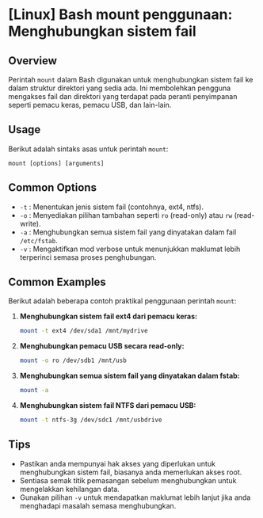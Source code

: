 # [Linux] Bash mount penggunaan: Menghubungkan sistem fail

## Overview
Perintah `mount` dalam Bash digunakan untuk menghubungkan sistem fail ke dalam struktur direktori yang sedia ada. Ini membolehkan pengguna mengakses fail dan direktori yang terdapat pada peranti penyimpanan seperti pemacu keras, pemacu USB, dan lain-lain.

## Usage
Berikut adalah sintaks asas untuk perintah `mount`:

```
mount [options] [arguments]
```

## Common Options
- `-t` : Menentukan jenis sistem fail (contohnya, ext4, ntfs).
- `-o` : Menyediakan pilihan tambahan seperti `ro` (read-only) atau `rw` (read-write).
- `-a` : Menghubungkan semua sistem fail yang dinyatakan dalam fail `/etc/fstab`.
- `-v` : Mengaktifkan mod verbose untuk menunjukkan maklumat lebih terperinci semasa proses penghubungan.

## Common Examples
Berikut adalah beberapa contoh praktikal penggunaan perintah `mount`:

1. **Menghubungkan sistem fail ext4 dari pemacu keras:**
   ```bash
   mount -t ext4 /dev/sda1 /mnt/mydrive
   ```

2. **Menghubungkan pemacu USB secara read-only:**
   ```bash
   mount -o ro /dev/sdb1 /mnt/usb
   ```

3. **Menghubungkan semua sistem fail yang dinyatakan dalam fstab:**
   ```bash
   mount -a
   ```

4. **Menghubungkan sistem fail NTFS dari pemacu USB:**
   ```bash
   mount -t ntfs-3g /dev/sdc1 /mnt/usbdrive
   ```

## Tips
- Pastikan anda mempunyai hak akses yang diperlukan untuk menghubungkan sistem fail, biasanya anda memerlukan akses root.
- Sentiasa semak titik pemasangan sebelum menghubungkan untuk mengelakkan kehilangan data.
- Gunakan pilihan `-v` untuk mendapatkan maklumat lebih lanjut jika anda menghadapi masalah semasa menghubungkan.